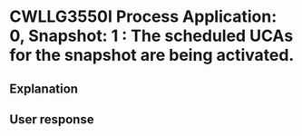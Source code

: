 # CWLLG3550I Process Application: 0, Snapshot: 1 : The scheduled UCAs for the snapshot are being activated.

## Explanation

## User response